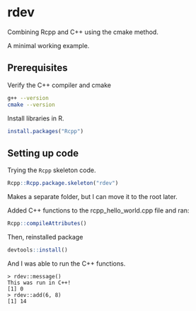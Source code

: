 # rdev

Combining Rcpp and C++ using the cmake method.

A minimal working example.

## Prerequisites

Verify the C++ compiler and cmake
```bash
g++ --version
cmake --version
```

Install libraries in R.
```r
install.packages("Rcpp")
```

## Setting up code

Trying the `Rcpp` skeleton code.
```r
Rcpp::Rcpp.package.skeleton("rdev")
```

Makes a separate folder, but I can move it to the root later.

Added C++ functions to the rcpp_hello_world.cpp file and ran:
```R
Rcpp::compileAttributes()
```
Then, reinstalled package
```R
devtools::install()
```
And I was able to run the C++ functions.
```
> rdev::message()
This was run in C++!
[1] 0
> rdev::add(6, 8)
[1] 14
```
